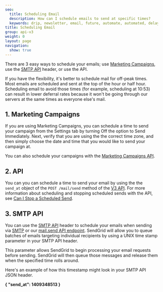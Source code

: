 ```yaml
---
seo:
  title: Scheduling Email
  description: How can I schedule emails to send at specific times?
  keywords: drip, newsletter, email, future, automate, automated, delay, schedule, delivery
title: Scheduling Email
group: api-v3
weight: 0
layout: page
navigation:
  show: true
---
```


There are 3 easy ways to schedule your emails; use [Marketing Campaigns]({{root_url}}/user-interface/sending-email/how-to-send-email/), use the [SMTP API]({{root_url}}/for-developers/sending-email/scheduling-parameters/) header, or use the API.

<call-out>

If you have the flexibility, it's better to schedule mail for off-peak times. Most emails are scheduled and sent at the top of the hour or half hour. Scheduling email to avoid those times (for example, scheduling at 10:53) can result in lower deferral rates because it won't be going through our servers at the same times as everyone else's mail.

</call-out>

## 1. Marketing Campaigns
If you are using Marketing Campaigns, you can schedule a time to send your campaign from the Settings tab by turning Off the option to Send Immediately. Next, verify that you are using the the correct time zone, and then simply choose the date and time that you would like to send your campaign at.

You can also schedule your campaigns with the [Marketing Campaigns API](https://sendgrid.com/docs/API_Reference/Web_API_v3/Marketing_Campaigns/campaigns.html#Schedule-a-Campaign-POST).

## 2. API
You can you can schedule a time to send your email by using the the `send_at` object of the `POST /mail/send` method of the [V3 API](https://sendgrid.com/docs/API_Reference/api-reference). For more information about scheduling and stopping scheduled sends with the API, see [Can I Stop a Scheduled Send]({{root_url}}/for-developers/sending-email/stopping-a-secheduled-send/).


## 3. SMTP API
You can use the [SMTP API]({{root_url}}/for-developers/sending-email/scheduling-parameters/) header to schedule your emails when sending via [SMTP]({{root_url}}/for-developers/sending-email/getting-started-smtp/) or our [mail.send API endpoint](https://sendgrid.com/docs/API_Reference/Web_API/mail.html). SendGrid will allow you to queue batches of emails targeting individual recipients by using a UNIX time stamp parameter in your SMTP API header.

This parameter allows SendGrid to begin processing your email requests before sending. SendGrid will then queue those messages and release them when the specified time rolls around.

Here's an example of how this timestamp might look in your SMTP API JSON header.

**{ "send\_at": 1409348513 }**

